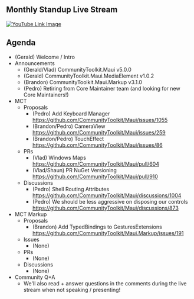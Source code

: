 ## Monthly Standup Live Stream

[![YouTube Link Image](https://user-images.githubusercontent.com/13558917/222507152-783db8d5-3300-4291-8906-87cfab00dff4.png)](https://www.youtube.com/watch?v=_O4u9gL5oOc)

## Agenda

- (Gerald) Welcome / Intro
- Announcements
  - (Gerald/Vlad) CommunityToolkit.Maui v5.0.0
  - (Gerald) CommunityToolkit.Maui.MediaElement v1.0.2
  - (Brandon) CommunityToolkit.Maui.Markup v3.1.0
  - (Pedro) Retiring from Core Maintainer team (and looking for new Core Maintainers!)
- MCT
  - Proposals
    - (Pedro) Add Keyboard Manager https://github.com/CommunityToolkit/Maui/issues/1055
    - (Brandon/Pedro) CameraView https://github.com/CommunityToolkit/Maui/issues/259
    - (Brandon/Pedro) TouchEffect https://github.com/CommunityToolkit/Maui/issues/86
  - PRs
    - (Vlad) Windows Maps https://github.com/CommunityToolkit/Maui/pull/604
    - (Vlad/Shaun) PR NuGet Versioning https://github.com/CommunityToolkit/Maui/pull/910
  - Discussions
    - (Pedro) Shell Routing Attributes https://github.com/CommunityToolkit/Maui/discussions/1004
    - (Pedro) We should be less aggressive on disposing our controls https://github.com/CommunityToolkit/Maui/discussions/873
- MCT Markup
  - Proposals
    - (Brandon) Add TypedBindings to GesturesExtensions https://github.com/CommunityToolkit/Maui.Markup/issues/191
  - Issues
    - (None)
  - PRs
    - (None)
  - Discussions
    - (None)
- Community Q+A
  - We'll also read + answer questions in the comments during the live stream when not speaking / presenting!